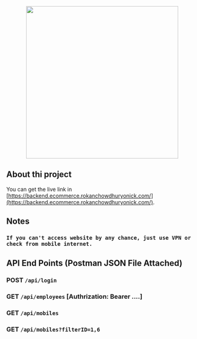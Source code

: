 <p align="center"><a href="https://laravel.com" target="_blank"><img src="https://raw.githubusercontent.com/laravel/art/master/logo-lockup/5%20SVG/2%20CMYK/1%20Full%20Color/laravel-logolockup-cmyk-red.svg" width="400"></a></p>


## About thi project


You can get the live link in [https://backend.ecommerce.rokanchowdhuryonick.com/](https://backend.ecommerce.rokanchowdhuryonick.com/).

## Notes

### `If you can't access website by any chance, just use VPN or check from mobile internet. `

## API End Points (Postman JSON File Attached)
### POST `/api/login`
### GET `/api/employees` [Authrization: Bearer ....]
### GET `/api/mobiles`
### GET `/api/mobiles?filterID=1,6` 